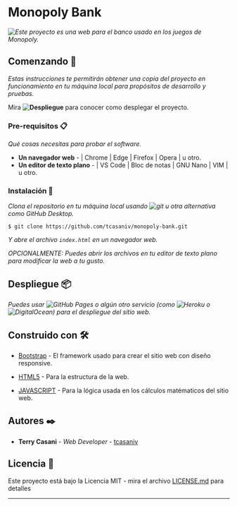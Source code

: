 # Monopoly Bank

<!-- ![Monopoly Bank](/img/banner.png) -->
_![Este proyecto](https://tcasaniv.github.io/monopoly-bank/) es una web para el banco usado en los juegos de Monopoly._

## Comenzando 🚀

_Estas instrucciones te permitirán obtener una copia del proyecto en funcionamiento en tu máquina local para propósitos de desarrollo y pruebas._

Mira **![Despliegue](#despliegue-)** para conocer como desplegar el proyecto.


### Pre-requisitos 📋

_Qué cosas necesitas para probar el software._

* **Un navegador web** - | Chrome | Edge | Firefox | Opera | u otro.
* **Un editor de texto plano** - | VS Code | Bloc de notas | GNU Nano | VIM | u otro.

### Instalación 🔧

_Clona el repositorio en tu máquina local usando ![git]() u otra alternativa como GitHub Desktop._

```
$ git clone https://github.com/tcasaniv/monopoly-bank.git
```

_Y abre el archivo `index.html` en un navegador web._

_OPCIONALMENTE: Puedes abrir los archivos en tu editor de texto plano para modificar la web a tu gusto._

## Despliegue 📦

_Puedes usar ![GitHub Pages](https://pages.github.com/) o algún otro servicio (como ![Heroku](https://www.heroku.com/) o ![DigitalOcean](https://www.digitalocean.com/)) para el despliegue del sitio web._

## Construido con 🛠️

* [Bootstrap](https://getbootstrap.com/) - El framework usado para crear el sitio web con diseño responsive.

* [HTML5](https://developer.mozilla.org/es/docs/Glossary/HTML5) - Para la estructura de la web.

* [JAVASCRIPT](https://developer.mozilla.org/es/docs/Web/JavaScript) - Para la lógica usada en los cálculos matématicos del sitio web.

<!-- ## Contribuyendo 🖇️

Por favor lee el [CONTRIBUTING.md](https://gist.github.com/tcasaniv/xxxxx) para detalles de nuestro código de conducta, y el proceso para enviarnos pull requests. -->

<!-- ## Wiki 📖

Puedes encontrar mucho más de cómo utilizar este proyecto en nuestra [Wiki](https://github.com/tcasaniv/monopoly-bank/wiki) -->

<!-- ## Versionado 📌

Para todas las versiones disponibles, mira los [tags en este repositorio](https://github.com/tcasaniv/monopoly-bank/tags). -->

## Autores ✒️

* **Terry Casani** - *Web Developer* - [tcasaniv](https://github.com/tcasaniv)

<!-- También puedes mirar la lista de todos los [contribuyentes](https://github.com/tcasaniv/monopoly-bank/contributors) quíenes han participado en este proyecto.  -->

## Licencia 📄

Este proyecto está bajo la Licencia MIT - mira el archivo [LICENSE.md](LICENSE.md) para detalles

<!-- ## Expresiones de Gratitud 🎁

* Comenta a otros sobre este proyecto 📢
* Invita un café ☕ a alguien del equipo. 
* Da las gracias públicamente 🤓.
* etc. -->



---
